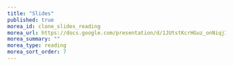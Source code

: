 ```yaml
---
title: "Slides"
published: true
morea_id: clone_slides_reading
morea_url: https://docs.google.com/presentation/d/1JUtstKcrHGuz_onNiqjIMAnI0JvdNiAYaVoqS50rsAE/edit?usp=sharing
morea_summary: ""
morea_type: reading
morea_sort_order: 7
---
```

